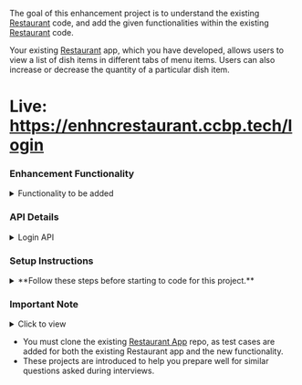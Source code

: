 The goal of this enhancement project is to understand the existing <a href="https://learning.ccbp.in/question/d51bb3e2-c4f7-4e1a-bcdb-b0970b57be00" target="_blank_">Restaurant</a> code, and add the given functionalities within the existing <a href="https://learning.ccbp.in/question/d51bb3e2-c4f7-4e1a-bcdb-b0970b57be00" target="_blank_">Restaurant</a> code.

Your existing <a href="https://learning.ccbp.in/question/d51bb3e2-c4f7-4e1a-bcdb-b0970b57be00" target="_blank_">Restaurant</a> app, which you have developed, allows users to view a list of dish items in different tabs of menu items. Users can also increase or decrease the quantity of a particular dish item.
# Live: https://enhncrestaurant.ccbp.tech/login

### Enhancement Functionality

<details>
<summary>Functionality to be added</summary>

- Keep the existing code in **Home Route** and add a **Login Route** and a **Cart Route** to the application.
- **Login Route Functionality**
  - When a valid username and password are provided and the Login button is clicked, navigate the user to the Home route. Else, display the error message. Use `js-cookie` to maintain Cookies for authentication.
  - If an authenticated user attempts to access either the **Home Route** or **Cart Route**, they should be redirected to the corresponding route. Else, should be redirected to the **Login Route**.
- **Home Route Functionality**

  - When the Cart icon button in the header is clicked, then the page should be navigated to the **Cart** route.
  - When the restaurant name in the header is clicked, then the page should be navigated to the **Home** route.
  - Add a `Logout` button in the header of the **Home Route** and add corresponding functionality.
  - Add a feature to add items to the cart with a click of a button. The `ADD TO CART` button should be displayed only if the dish items are available and the dish quantity is greater than **0**.
    - When the `ADD TO CART` button of a particular dish item is clicked, that dish item should be added to the **Cart Route** and the count should be increased by one at the cart icon.
    - When the user clicks the `ADD TO CART` button multiple times, the count should not increase at the cart icon as it is the same item and count in the **Cart Route** should be increased for that particular dish.

- **Cart Route Functionality**

  - The `Cart` Route should have a header similar to the Home Route.
  - Add a `Remove All` button in the `Cart Route`. Implement this by adding a button.
    - When a user clicks on the **Remove All** button, all the cart items should be removed from the cart and an <a href="https://assets.ccbp.in/frontend/react-js/nxt-trendz-empty-cart-img.png" target="_blank_">Empty Cart Image</a> should be displayed.
  - Each cart item on the cart page should include the dish name, dish image, dish price, plus (`+`) button, minus (`-`) button, quantity of the dish item, and a remove button.
  - In each cart item in the cart
    - When the plus button is clicked, then the quantity of the dish should be increased and when minus button is clicked, then the quantity of the dish should be decreased.
    - When the quantity of a dish reaches zero, the dish item should be removed from the cart.
    - Based on the quantity of the dish, the dish price should be updated accordingly.
    - When a user clicks on the remove button, the cart item should be removed from the cart list.

- You need to use **React Context** to maintain that sync between the **Home Route** and **Cart Route**. Use the context as given below for the test cases to pass.

  - The `CartContext` has an object with the following properties
    - `cartList`- this key stores the cart items
    - `removeAllCartItems`- this method is used to remove all the cart items in the cartList
    - `addCartItem`- this method adds the cart item to the cartList
    - `removeCartItem`- this method removes the cart item from the cartList
    - `incrementCartItemQuantity`- this method increases the quantity of a dish in the cartList
    - `decrementCartItemQuantity`- this method decreases the quantity of a dish in the cartList

- Make sure your application maintains a good CSS styling.

<MultiLineNote>
Generally, in the interviews, the interviewer will not specify you to use context to solve the question. You need to decide based on the use case.
</MultiLineNote>

</details>

### API Details

<details>
<summary>Login API</summary>
<br/>
**Use this API for authentication**

- https://apis.ccbp.in/login

Request:

```json
{
  "username": "rahul",
  "password": "rahul@2021"
}
```

Success Response:

```json
{
  "jwt_token": "token_string"
}
```

Failure Response:

```json
{
  "status_code": 404,
  "error_msg": "Username is not found"
}
```

</details>

### Setup Instructions

<details>
<summary> **Follow these steps before starting to code for this project.**</summary>

- After setting up this project delete the `README.md` file in the CCBP IDE.
- Clone the existing <a href="https://learning.ccbp.in/question/d51bb3e2-c4f7-4e1a-bcdb-b0970b57be00" target="_blank_">Restaurant</a> code from your GitHub account to add new functionalities to it.
  - If the existing <a href="https://learning.ccbp.in/question/d51bb3e2-c4f7-4e1a-bcdb-b0970b57be00" target="_blank_">Restaurant</a> code is not available in your git, push your code to git.
    - <a href="https://learning.ccbp.in/3da6f1a6-0892/course?c_id=ade6e642-cd5c-4896-9edd-3f06d3dc2069&s_id=49896a46-f484-4b42-b459-2626f77e6796&t_id=9f27b553-4bbe-400f-9025-9044f79acda0" target="_blank_">Click here to learn how to push your code to git</a>
  - Once the code is pushed to git, clone it into this project using the below command.

```cmd
git clone {git repository URL} /home/workspace/reactjs/coding-practices/enhancementOfRestaurantApp
```

<MultiLineNote>
In the above command, replace this `{git repository URL}` with your actual Git URL.
</MultiLineNote>

- Download dependencies by running `npm install`
- Start up the app using `npm start`
</details>

### Important Note

<details>
<summary>Click to view</summary>

<br/>

**The following instructions are required for the tests to pass**

- **Routes**

  - `Home` Route should consist of `/` in the URL path
  - `Cart` Route should consist of `/cart` in the URL path

- **Header**

  - The HTML button element _Cart Icon Button_ should have the `data-testid` attribute value as **cart**.

</details>

<MultiLineNote>

- You must clone the existing <a href="https://learning.ccbp.in/question/d51bb3e2-c4f7-4e1a-bcdb-b0970b57be00" target="_blank_">Restaurant App</a> repo, as test cases are added for both the existing Restaurant app and the new functionality.
- These projects are introduced to help you prepare well for similar questions asked during interviews. </MultiLineNote>
